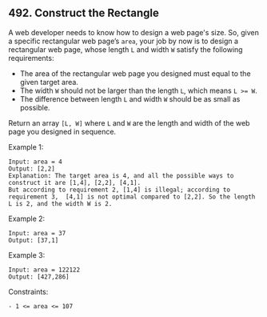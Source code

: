 ## 492. Construct the Rectangle

A web developer needs to know how to design a web page's size. So, given a specific rectangular web page’s `area`, your job by now is to design a rectangular web page, whose length `L` and width `W` satisfy the following requirements:

- The area of the rectangular web page you designed must equal to the given target area.
- The width `W` should not be larger than the length `L`, which means `L >= W`.
- The difference between length `L` and width `W` should be as small as possible.

Return an array `[L, W]` where `L` and `W` are the length and width of the web page you designed in sequence.

Example 1:

```
Input: area = 4
Output: [2,2]
Explanation: The target area is 4, and all the possible ways to construct it are [1,4], [2,2], [4,1].
But according to requirement 2, [1,4] is illegal; according to requirement 3,  [4,1] is not optimal compared to [2,2]. So the length L is 2, and the width W is 2.
```

Example 2:

```
Input: area = 37
Output: [37,1]
```

Example 3:

```
Input: area = 122122
Output: [427,286]
```

Constraints:

```
- 1 <= area <= 107
```
